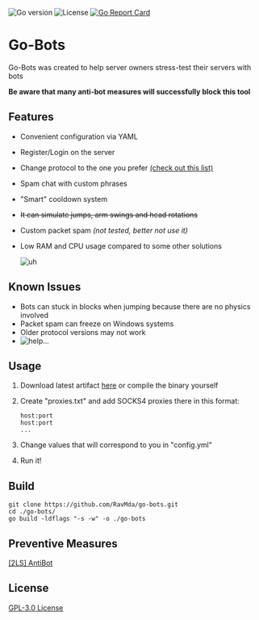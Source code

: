 ![Go version](https://img.shields.io/github/go-mod/go-version/ravmda/go-bots?color=green)
![License](https://img.shields.io/github/license/ravmda/go-bots)
[![Go Report Card](https://goreportcard.com/badge/github.com/RavMda/go-bots)](https://goreportcard.com/report/github.com/RavMda/go-bots)

# Go-Bots

Go-Bots was created to help server owners stress-test their servers with bots

**Be aware that many anti-bot measures will successfully block this tool**


## Features
- Convenient configuration via YAML
- Register/Login on the server
- Change protocol to the one you prefer [(check out this list)](https://wiki.vg/Protocol_version_numbers)
- Spam chat with custom phrases
- "Smart" cooldown system
- ~~It can simulate jumps, arm swings and head rotations~~
- Custom packet spam *(not tested, better not use it)*
- Low RAM and CPU usage compared to some other solutions

  ![uh](https://cdn.discordapp.com/attachments/744430106067599362/815245304345133076/ezgif-5-e19a83f1263e.gif)
## Known Issues
- Bots can stuck in blocks when jumping because there are no physics involved
- Packet spam can freeze on Windows systems
- Older protocol versions may not work
- ![help...](https://i.imgur.com/GAfisZH.png)

## Usage

1. Download latest artifact [here](https://github.com/RavMda/go-bots/actions) or compile the binary yourself

1. Create "proxies.txt" and add SOCKS4 proxies there in this format:
    ```
   host:port
   host:port
   ...
   ```


3. Change values that will correspond to you in "config.yml"
4. Run it!


## Build


```
git clone https://github.com/RavMda/go-bots.git
cd ./go-bots/
go build -ldflags "-s -w" -o ./go-bots
```

## Preventive Measures
[[2LS] AntiBot](https://www.spigotmc.org/resources/2ls-antibot-the-ultimate-antibot-plugin.62847/)

## License
[GPL-3.0 License](https://choosealicense.com/licenses/gpl-3.0/)

